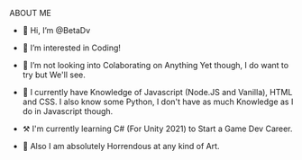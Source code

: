 ABOUT ME

- 👋 Hi, I’m @BetaDv

- 👀 I’m interested in Coding!

- 💞️ I’m not looking into Colaborating on Anything Yet though, I do want to try but We'll see.

- 🌱 I currently have Knowledge of Javascript (Node.JS and Vanilla), HTML and CSS.
 I also know some Python, I don't have as much Knowledge as I do in Javascript though.

- ⚒️ I'm currently learning C# (For Unity 2021) to Start a Game Dev Career.

- 🎨 Also I am absolutely Horrendous at any kind of Art.
